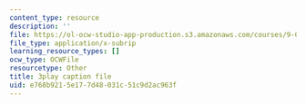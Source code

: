 ```yaml
---
content_type: resource
description: ''
file: https://ol-ocw-studio-app-production.s3.amazonaws.com/courses/9-00sc-introduction-to-psychology-fall-2011/e768b9215e177d48031c51c9d2ac963f_zPPsdsAQBx4.srt
file_type: application/x-subrip
learning_resource_types: []
ocw_type: OCWFile
resourcetype: Other
title: 3play caption file
uid: e768b921-5e17-7d48-031c-51c9d2ac963f
---
```

